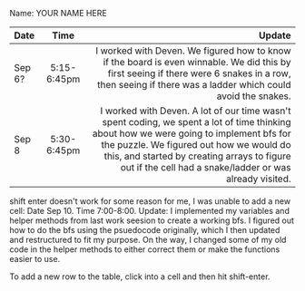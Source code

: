Name: YOUR NAME HERE

| Date   |    Time     |                                                                                                                                                                                                                                                                                        Update |
|:-------|:-----------:|----------------------------------------------------------------------------------------------------------------------------------------------------------------------------------------------------------------------------------------------------------------------------------------------:|
| Sep 6? | 5:15-6:45pm |                                                                                       I worked with Deven. We figured how to know if the board is even winnable. We did this by first seeing if there were 6 snakes in a row, then seeing if there was a ladder which could avoid the snakes. |
| Sep 8  | 5:30-6:45pm | I worked with Deven. A lot of our time wasn't spent coding, we spent a lot of time thinking about how we were going to implement bfs for the puzzle. We figured out how we would do this, and started by creating arrays to figure out if the cell had a snake/ladder or was already visited. |
shift enter doesn't work for some reason for me, I was unable to add a new cell: Date Sep 10. Time 7:00-8:00. Update: I implemented my variables and helper methods from last work seesion to create a working bfs. I figured out how to do the bfs using the psuedocode originally, which I then updated and restructured to fit my purpose. On the way, I changed some of my old code in the helper methods to either correct them or make the functions easier to use.


To add a new row to the table, click into a cell and then hit shift-enter.